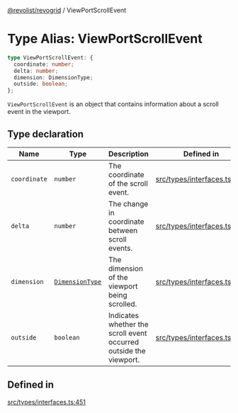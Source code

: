 [@revolist/revogrid](README.md) / ViewPortScrollEvent

# Type Alias: ViewPortScrollEvent

```ts
type ViewPortScrollEvent: {
  coordinate: number;
  delta: number;
  dimension: DimensionType;
  outside: boolean;
};
```

`ViewPortScrollEvent` is an object that contains information about a scroll
event in the viewport.

## Type declaration

| Name | Type | Description | Defined in |
| ------ | ------ | ------ | ------ |
| `coordinate` | `number` | The coordinate of the scroll event. | [src/types/interfaces.ts:459](https://github.com/revolist/revogrid/blob/74012ec30398bf39d0acc929bd7f7963856aba4e/src/types/interfaces.ts#L459) |
| `delta` | `number` | The change in coordinate between scroll events. | [src/types/interfaces.ts:463](https://github.com/revolist/revogrid/blob/74012ec30398bf39d0acc929bd7f7963856aba4e/src/types/interfaces.ts#L463) |
| `dimension` | [`DimensionType`](TypeAlias.DimensionType.md) | The dimension of the viewport being scrolled. | [src/types/interfaces.ts:455](https://github.com/revolist/revogrid/blob/74012ec30398bf39d0acc929bd7f7963856aba4e/src/types/interfaces.ts#L455) |
| `outside` | `boolean` | Indicates whether the scroll event occurred outside the viewport. | [src/types/interfaces.ts:467](https://github.com/revolist/revogrid/blob/74012ec30398bf39d0acc929bd7f7963856aba4e/src/types/interfaces.ts#L467) |

## Defined in

[src/types/interfaces.ts:451](https://github.com/revolist/revogrid/blob/74012ec30398bf39d0acc929bd7f7963856aba4e/src/types/interfaces.ts#L451)
